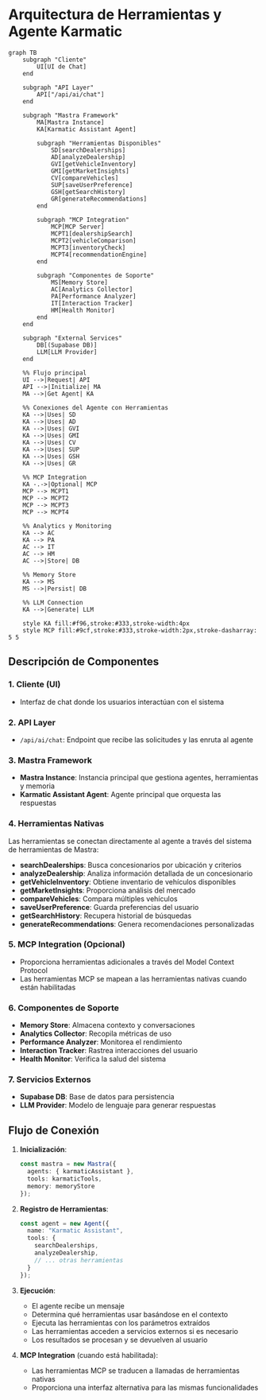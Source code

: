 # Arquitectura de Herramientas y Agente Karmatic

```mermaid
graph TB
    subgraph "Cliente"
        UI[UI de Chat]
    end

    subgraph "API Layer"
        API["/api/ai/chat"]
    end

    subgraph "Mastra Framework"
        MA[Mastra Instance]
        KA[Karmatic Assistant Agent]
        
        subgraph "Herramientas Disponibles"
            SD[searchDealerships]
            AD[analyzeDealership]
            GVI[getVehicleInventory]
            GMI[getMarketInsights]
            CV[compareVehicles]
            SUP[saveUserPreference]
            GSH[getSearchHistory]
            GR[generateRecommendations]
        end

        subgraph "MCP Integration"
            MCP[MCP Server]
            MCPT1[dealershipSearch]
            MCPT2[vehicleComparison]
            MCPT3[inventoryCheck]
            MCPT4[recommendationEngine]
        end

        subgraph "Componentes de Soporte"
            MS[Memory Store]
            AC[Analytics Collector]
            PA[Performance Analyzer]
            IT[Interaction Tracker]
            HM[Health Monitor]
        end
    end

    subgraph "External Services"
        DB[(Supabase DB)]
        LLM[LLM Provider]
    end

    %% Flujo principal
    UI -->|Request| API
    API -->|Initialize| MA
    MA -->|Get Agent| KA
    
    %% Conexiones del Agente con Herramientas
    KA -->|Uses| SD
    KA -->|Uses| AD
    KA -->|Uses| GVI
    KA -->|Uses| GMI
    KA -->|Uses| CV
    KA -->|Uses| SUP
    KA -->|Uses| GSH
    KA -->|Uses| GR

    %% MCP Integration
    KA -.->|Optional| MCP
    MCP --> MCPT1
    MCP --> MCPT2
    MCP --> MCPT3
    MCP --> MCPT4

    %% Analytics y Monitoring
    KA --> AC
    KA --> PA
    AC --> IT
    AC --> HM
    AC -->|Store| DB

    %% Memory Store
    KA --> MS
    MS -->|Persist| DB

    %% LLM Connection
    KA -->|Generate| LLM

    style KA fill:#f96,stroke:#333,stroke-width:4px
    style MCP fill:#9cf,stroke:#333,stroke-width:2px,stroke-dasharray: 5 5
```

## Descripción de Componentes

### 1. **Cliente (UI)**
- Interfaz de chat donde los usuarios interactúan con el sistema

### 2. **API Layer**
- `/api/ai/chat`: Endpoint que recibe las solicitudes y las enruta al agente

### 3. **Mastra Framework**
- **Mastra Instance**: Instancia principal que gestiona agentes, herramientas y memoria
- **Karmatic Assistant Agent**: Agente principal que orquesta las respuestas

### 4. **Herramientas Nativas**
Las herramientas se conectan directamente al agente a través del sistema de herramientas de Mastra:

- **searchDealerships**: Busca concesionarios por ubicación y criterios
- **analyzeDealership**: Analiza información detallada de un concesionario
- **getVehicleInventory**: Obtiene inventario de vehículos disponibles
- **getMarketInsights**: Proporciona análisis del mercado
- **compareVehicles**: Compara múltiples vehículos
- **saveUserPreference**: Guarda preferencias del usuario
- **getSearchHistory**: Recupera historial de búsquedas
- **generateRecommendations**: Genera recomendaciones personalizadas

### 5. **MCP Integration (Opcional)**
- Proporciona herramientas adicionales a través del Model Context Protocol
- Las herramientas MCP se mapean a las herramientas nativas cuando están habilitadas

### 6. **Componentes de Soporte**
- **Memory Store**: Almacena contexto y conversaciones
- **Analytics Collector**: Recopila métricas de uso
- **Performance Analyzer**: Monitorea el rendimiento
- **Interaction Tracker**: Rastrea interacciones del usuario
- **Health Monitor**: Verifica la salud del sistema

### 7. **Servicios Externos**
- **Supabase DB**: Base de datos para persistencia
- **LLM Provider**: Modelo de lenguaje para generar respuestas

## Flujo de Conexión

1. **Inicialización**:
   ```typescript
   const mastra = new Mastra({
     agents: { karmaticAssistant },
     tools: karmaticTools,
     memory: memoryStore
   });
   ```

2. **Registro de Herramientas**:
   ```typescript
   const agent = new Agent({
     name: "Karmatic Assistant",
     tools: {
       searchDealerships,
       analyzeDealership,
       // ... otras herramientas
     }
   });
   ```

3. **Ejecución**:
   - El agente recibe un mensaje
   - Determina qué herramientas usar basándose en el contexto
   - Ejecuta las herramientas con los parámetros extraídos
   - Las herramientas acceden a servicios externos si es necesario
   - Los resultados se procesan y se devuelven al usuario

4. **MCP Integration** (cuando está habilitada):
   - Las herramientas MCP se traducen a llamadas de herramientas nativas
   - Proporciona una interfaz alternativa para las mismas funcionalidades